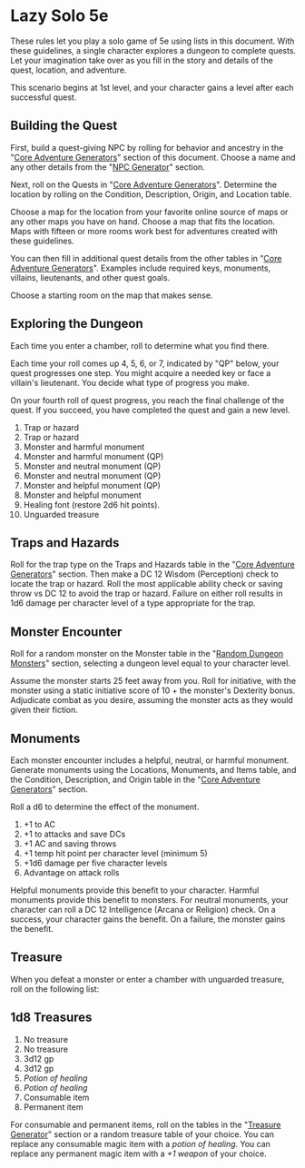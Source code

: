# Lazy Solo 5e

These rules let you play a solo game of 5e using lists in this document. With these guidelines, a single character explores a dungeon to complete quests. Let your imagination take over as you fill in the story and details of the quest, location, and adventure.

This scenario begins at 1st level, and your character gains a level after each successful quest.

## Building the Quest

First, build a quest-giving NPC by rolling for behavior and ancestry in the "[Core Adventure Generators](24-coreadventuregenerators.md)" section of this document. Choose a name and any other details from the "[NPC Generator](25-npcgenerator.md)" section.

Next, roll on the Quests in "[Core Adventure Generators](24-coreadventuregenerators.md)". Determine the location by rolling on the Condition, Description, Origin, and Location table.

Choose a map for the location from your favorite online source of maps or any other maps you have on hand. Choose a map that fits the location. Maps with fifteen or more rooms work best for adventures created with these guidelines.

You can then fill in additional quest details from the other tables in "[Core Adventure Generators](24-coreadventuregenerators.md)". Examples include required keys, monuments, villains, lieutenants, and other quest goals.

Choose a starting room on the map that makes sense.

## Exploring the Dungeon

Each time you enter a chamber, roll to determine what you find there.

Each time your roll comes up 4, 5, 6, or 7, indicated by "QP" below, your quest progresses one step. You might acquire a needed key or face a villain's lieutenant. You decide what type of progress you make.

On your fourth roll of quest progress, you reach the final challenge of the quest. If you succeed, you have completed the quest and gain a new level.

1. Trap or hazard
2. Trap or hazard
3. Monster and harmful monument
4. Monster and harmful monument (QP)
5. Monster and neutral monument (QP)
6. Monster and neutral monument (QP)
7. Monster and helpful monument (QP)
8. Monster and helpful monument
9. Healing font (restore 2d6 hit points).
10. Unguarded treasure

## Traps and Hazards

Roll for the trap type on the Traps and Hazards table in the "[Core Adventure Generators](24-coreadventuregenerators.md)" section. Then make a DC 12 Wisdom (Perception) check to locate the trap or hazard. Roll the most applicable ability check or saving throw vs DC 12 to avoid the trap or hazard. Failure on either roll results in 1d6 damage per character level of a type appropriate for the trap.

## Monster Encounter

Roll for a random monster on the Monster table in the "[Random Dungeon Monsters](34-randomdungeonmonsters.md)" section, selecting a dungeon level equal to your character level.

Assume the monster starts 25 feet away from you. Roll for initiative, with the monster using a static initiative score of 10 + the monster's Dexterity bonus. Adjudicate combat as you desire, assuming the monster acts as they would given their fiction.

## Monuments

Each monster encounter includes a helpful, neutral, or harmful monument. Generate monuments using the Locations, Monuments, and Items table, and the Condition, Description, and Origin table in the "[Core Adventure Generators](24-coreadventuregenerators.md)" section.

Roll a d6 to determine the effect of the monument.

1. +1 to AC
2. +1 to attacks and save DCs
3. +1 AC and saving throws
4. +1 temp hit point per character level (minimum 5)
5. +1d6 damage per five character levels
6. Advantage on attack rolls

Helpful monuments provide this benefit to your character. Harmful monuments provide this benefit to monsters. For neutral monuments, your character can roll a DC 12 Intelligence (Arcana or Religion) check. On a success, your character gains the benefit. On a failure, the monster gains the benefit.

## Treasure

When you defeat a monster or enter a chamber with unguarded treasure, roll on the following list:

## 1d8 Treasures

1. No treasure
2. No treasure
3. 3d12 gp
4. 3d12 gp
5. *Potion of healing*
6. *Potion of healing*
7. Consumable item
8. Permanent item

For consumable and permanent items, roll on the tables in the "[Treasure Generator](26-treasuregenerator.md)" section or a random treasure table of your choice. You can replace any consumable magic item with a *potion of healing*. You can replace any permanent magic item with a *+1 weapon* of your choice.
